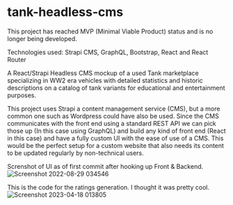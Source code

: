# tank-headless-cms

This project has reached MVP (Minimal Viable Product) status and is no longer being developed.

Technologies used:
Strapi CMS, GraphQL, Bootstrap, React and React Router

A React/Strapi Headless CMS mockup of a used Tank marketplace specializing in WW2 era vehicles with detailed statistics and historic descriptions on a catalog of tank variants for educational and entertainment purposes.

This project uses Strapi a content management service (CMS), but a more common one such as Wordpress could have also be used. Since the CMS communicates with the front end using a standard REST API we can pick those up (In this case using GraphQL) and build any kind of front end (React in this case) and have a fully custom UI with the ease of use of a CMS. This would be the perfect setup for a custom website that also needs its content to be updated regularly by non-technical users.


Screnshot of UI as of first commit after hooking up Front & Backend.
![Screenshot 2022-08-29 034546](https://user-images.githubusercontent.com/43594857/187184414-3fc19407-79a4-4cdc-ac12-fea4f4831dda.jpg)

This is the code for the ratings generation. I thought it was pretty cool.
![Screenshot 2023-04-18 013805](https://user-images.githubusercontent.com/43594857/232721875-6b64712f-ccca-4fb0-9175-4b89b0599784.png)

